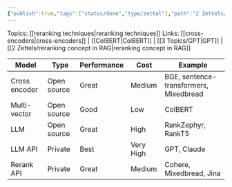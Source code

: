 ```yaml
---
{"publish":true,"tags":["status/done","type/zettel"],"path":"2 Zettels/types of rerankers.md","permalink":"/2-zettels/types-of-rerankers/","PassFrontmatter":true}
---
```



Topics: [[reranking techniques\|reranking techniques]]
Links: [[cross-encoders\|cross-encoders]] | [[ColBERT\|ColBERT]] | [[3 Topics/GPT\|GPT]] | [[2 Zettels/reranking concept in RAG\|reranking concept in RAG]]

|Model|Type|Performance|Cost|Example|
|---|---|---|---|---|
|Cross encoder|Open source|Great|Medium|BGE, sentence-transformers, Mixedbread|
|Multi-vector|Open source|Good|Low|ColBERT|
|LLM|Open source|Great|High|RankZephyr, RankT5|
|LLM API|Private|Best|Very High|GPT, Claude|
|Rerank API|Private|Great|Medium|Cohere, Mixedbread, Jina|